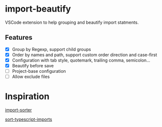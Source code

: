 # import-beautify

VSCode extension to help grouping and beautify import statments.

## Features

- [x] Group by Regexp, support child groups
- [x] Order by names and path, support custom order direction and case-first
- [x] Configuration with tab style, quotemark, trailing comma, semicolon...
- [x] Beautify before save
- [ ] Project-base configuration
- [ ] Allow exclude files

# Inspiration

[import-sorter](https://github.com/SoominHan/import-sorter)

[sort-typescript-imports](https://github.com/MLoughry/sort-typescript-imports)
